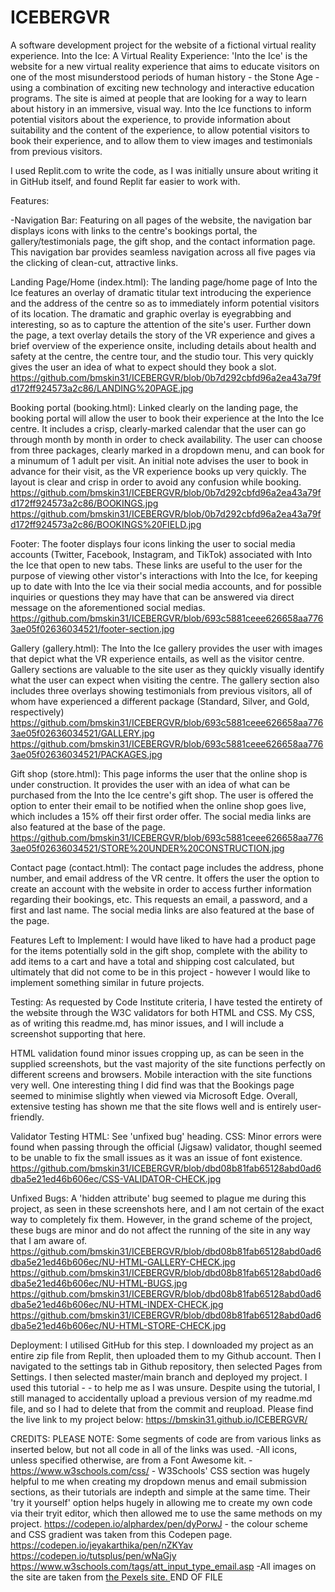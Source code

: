 # ICEBERGVR
A software development project for the website of a fictional virtual reality experience.
Into the Ice: A Virtual Reality Experience:
'Into the Ice' is the website for a new virtual reality experience that aims to educate visitors on one of the most misunderstood periods of human history - the Stone Age - using a combination of exciting new technology and interactive education programs. The site is aimed at people that are looking for a way to learn about history in an immersive, visual way. Into the Ice functions to inform potential visitors about the experience, to provide information about suitability and the content of the experience, to allow potential visitors to book their experience, and to allow them to view images and testimonials from previous visitors.

I used Replit.com to write the code, as I was initially unsure about writing it in GitHub itself, and found Replit far easier to work with.

Features:

-Navigation Bar:
Featuring on all pages of the website, the navigation bar displays icons with links to the centre's bookings portal, the gallery/testimonials page, the gift shop, and the contact information page. This navigation bar provides seamless navigation across all five pages via the clicking of clean-cut, attractive links.

Landing Page/Home (index.html):
The landing page/home page of Into the Ice features an overlay of dramatic titular text introducing the experience and the address of the centre so as to immediately inform potential visitors of its location. The dramatic and graphic overlay is eyegrabbing and interesting, so as to capture the attention of the site's user.
Further down the page, a text overlay details the story of the VR experience and gives a brief overview of the experience onsite, including details about health and safety at the centre, the centre tour, and the studio tour. This very quickly gives the user an idea of what to expect should they book a slot.
https://github.com/bmskin31/ICEBERGVR/blob/0b7d292cbfd96a2ea43a79fd172ff924573a2c86/LANDING%20PAGE.jpg

Booking portal (booking.html):
Linked clearly on the landing page, the booking portal will allow the user to book their experience at the Into the Ice centre. It includes a crisp, clearly-marked calendar that the user can go through month by month in order to check availability. The user can choose from three packages, clearly marked in a dropdown menu, and can book for a minumum of 1 adult per visit. An initial note advises the user to book in advance for their visit, as the VR experience books up very quickly. The layout is clear and crisp in order to avoid any confusion while booking.
https://github.com/bmskin31/ICEBERGVR/blob/0b7d292cbfd96a2ea43a79fd172ff924573a2c86/BOOKINGS.jpg
https://github.com/bmskin31/ICEBERGVR/blob/0b7d292cbfd96a2ea43a79fd172ff924573a2c86/BOOKINGS%20FIELD.jpg

Footer:
The footer displays four icons linking the user to social media accounts (Twitter, Facebook, Instagram, and TikTok) associated with Into the Ice that open to new tabs. These links are useful to the user for the purpose of viewing other vistor's interactions with Into the Ice, for keeping up to date with Into the Ice via their social media accounts, and for possible inquiries or questions they may have that can be answered via direct message on the aforementioned social medias.
https://github.com/bmskin31/ICEBERGVR/blob/693c5881ceee626658aa7763ae05f02636034521/footer-section.jpg

Gallery (gallery.html):
The Into the Ice gallery provides the user with images that depict what the VR experience entails, as well as the visitor centre. Gallery sections are valuable to the site user as they quickly visually identify what the user can expect when visiting the centre. The gallery section also includes three overlays showing testimonials from previous visitors, all of whom have experienced a different package (Standard, Silver, and Gold, respectively)
https://github.com/bmskin31/ICEBERGVR/blob/693c5881ceee626658aa7763ae05f02636034521/GALLERY.jpg
https://github.com/bmskin31/ICEBERGVR/blob/693c5881ceee626658aa7763ae05f02636034521/PACKAGES.jpg

Gift shop (store.html):
This page informs the user that the online shop is under construction. It provides the user with an idea of what can be purchased from the Into the Ice centre's gift shop. The user is offered the option to enter their email to be notified when the online shop goes live, which includes a 15% off their first order offer. The social media links are also featured at the base of the page.
https://github.com/bmskin31/ICEBERGVR/blob/693c5881ceee626658aa7763ae05f02636034521/STORE%20UNDER%20CONSTRUCTION.jpg


Contact page (contact.html):
The contact page includes the address, phone number, and email address of the VR centre. It offers the user the option to create an account with the website in order to access further information regarding their bookings, etc. This requests an email, a password, and a first and last name. The social media links are also featured at the base of the page.


Features Left to Implement:
I would have liked to have had a product page for the items potentially sold in the gift shop, complete with the ability to add items to a cart and have a total and shipping cost calculated, but ultimately that did not come to be in this project - however I would like to implement something similar in future projects.

Testing:
As requested by Code Institute criteria, I have tested the entirety of the website through the W3C validators for both HTML and CSS. My CSS, as of writing this readme.md, has minor issues, and I will include a screenshot supporting that here.

HTML validation found minor issues cropping up, as can be seen in the supplied screenshots, but the vast majority of the site functions perfectly on different screens and browsers. Mobile interaction with the site functions very well. One interesting thing I did find was that the Bookings page seemed to minimise slightly when viewed via Microsoft Edge. Overall, extensive testing has shown me that the site flows well and is entirely user-friendly.


Validator Testing
HTML: See 'unfixed bug' heading.
CSS: Minor errors were found when passing through the official (Jigsaw) validator, thoughI seemed to be unable to fix the small issues as it was an issue of font existence.
https://github.com/bmskin31/ICEBERGVR/blob/dbd08b81fab65128abd0ad6dba5e21ed46b606ec/CSS-VALIDATOR-CHECK.jpg

Unfixed Bugs: A 'hidden attribute' bug seemed to plague me during this project, as seen in these screenshots here, and I am not certain of the exact way to completely fix them. However, in the grand scheme of the project, these bugs are minor and do not affect the running of the site in any way that I am aware of.
https://github.com/bmskin31/ICEBERGVR/blob/dbd08b81fab65128abd0ad6dba5e21ed46b606ec/NU-HTML-GALLERY-CHECK.jpg
https://github.com/bmskin31/ICEBERGVR/blob/dbd08b81fab65128abd0ad6dba5e21ed46b606ec/NU-HTML-BUGS.jpg
https://github.com/bmskin31/ICEBERGVR/blob/dbd08b81fab65128abd0ad6dba5e21ed46b606ec/NU-HTML-INDEX-CHECK.jpg
https://github.com/bmskin31/ICEBERGVR/blob/dbd08b81fab65128abd0ad6dba5e21ed46b606ec/NU-HTML-STORE-CHECK.jpg


Deployment:
I utilised GitHub for this step. I downloaded my project as an entire zip file from Replit, then uploaded them to my Github account. Then I navigated to the settings tab in Github repository, then selected Pages from Settings. I then selected master/main branch and deployed my project. I used this tutorial - - to help me as I was unsure. Despite using the tutorial, I still managed to accidentally upload a previous version of my readme.md file, and so I had to delete that from the commit and reupload.
Please find the live link to my project below:
https://bmskin31.github.io/ICEBERGVR/




CREDITS:
PLEASE NOTE:
Some segments of code are from various links as inserted below, but not all code in all of the links was used.
-All icons, unless specified otherwise, are from a Font Awesome kit.
-https://www.w3schools.com/css/ - W3Schools' CSS section was hugely helpful to me when creating my dropdown menus and email submission sections, as their tutorials are indepth and simple at the same time. Their 'try it yourself' option helps hugely in allowing me to create my own code via their tryit editor, which then allowed me to use the same methods on my project.
https://codepen.io/alphardex/pen/dyPorwJ - the colour scheme and CSS gradient was taken from this Codepen page.
https://codepen.io/jeyakarthika/pen/nZKYav
https://codepen.io/tutsplus/pen/wNaGjy
https://www.w3schools.com/tags/att_input_type_email.asp
-All images on the site are taken from [the Pexels site.
](https://www.pexels.com/)
END OF FILE
